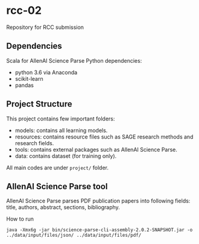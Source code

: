 # rcc-02
Repository for RCC submission

## Dependencies
Scala for AllenAI Science Parse
Python dependencies:
- python 3.6 via Anaconda
- scikit-learn
- pandas

## Project Structure
This project contains few important folders:
- models: contains all learning models.
- resources: contains resource files such as SAGE research methods and research fields.
- tools: contains external packages such as AllenAI Science Parse.
- data: contains dataset (for training only).

All main codes are under `project/` folder.

## AllenAI Science Parse tool
AllenAI Science Parse parses PDF publication papers into following fields: title, authors, abstract, sections, bibliography.

How to run
```
java -Xmx6g -jar bin/science-parse-cli-assembly-2.0.2-SNAPSHOT.jar -o ../data/input/files/json/ ../data/input/files/pdf/
```
